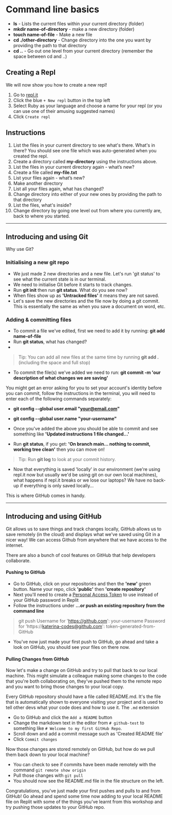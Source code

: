 
# Command line basics 
  
- **ls** - Lists the current files within your current directory (folder)
- **mkdir name-of-directory** - make a new directory (folder)
- **touch name-of-file** - Make a new file
- **cd ./other-directory** - Change directory into the one you want by providing the path to that directory
- **cd ..** - Go out one level from your current directory (remember the space between cd and ..)

## Creating a Repl
We will now show you how to create a new repl!
1. Go to [repl.it](https://repl.it/)
2. Click the blue `+ New repl` button in the top left
3. Select Ruby as your language and choose a name for your repl (or you can use one of their amusing suggested names)
4. Click `Create repl`

## Instructions

1. List the files in your current directory to see what's there. What's in there? You should see one file which was auto-generated when you created the repl.
2. Create a directory called **my-directory** using the instructions above.
3. List the files in your current directory again - what’s new?
4. Create a file called **my-file.txt**
5. List your files again - what’s new?
6. Make another directory
7. List all your files again, what has changed?
8. Change directory into either of your new ones by providing the path to that directory
9. List the files, what's inside?
10. Change directory by going one level out from where you currently are, back to where you started.

---

## Introducing and using Git 
 

Why use Git?

### Initialising a new git repo
- We just made 2 new directories and a new file. Let's run 'git status' to see what the current state is in our terminal. 
- We need to initialise Git before it starts to track changes.
- Run **git init** then run **git status**. What do you see now?
- When files show up as **'Untracked files'** it means they are not saved.
- Let's save the new directories and the file now by doing a git commit. This is essentially the same as when you save a document on word, etc.

### Adding & committing files
- To commit a file we've edited, first we need to add it by running: **git add name-of-file**
- Run **git status**, what has changed?
- 
> Tip: You can add all new files at the same time by running **git add .** (including the space and full stop)

- To commit the file(s) we've added we need to run: **git commit -m 'our description of what changes we are saving'**

You might get an error asking for you to set your account's identity before you can commit, follow the instructions in the terminal, you will need to enter each of the following commands separately:
- **git config --global user.email "your@email.com"** 
- **git config --global user.name "your-username"**

- Once you've added the above you should be able to commit and see something like **'Updated instructions 1 file changed...'**
- Run **git status**, if you get: **'On branch main... nothing to commit, working tree clean'** then you can move on!

> Tip: Run **git log** to look at your commit history.

- Now that everything is saved 'locally' in our environment (we're using repl.it now but usually we'd be using git on our own local machines), what happens if repl.it breaks or we lose our laptops? We have no back-up if everything is only saved locally...

This is where GitHub comes in handy.

---
## Introducing and using GitHub 

Git allows us to save things and track changes locally, GitHub allows us to save remotely (in the cloud) and displays what we've saved using Git in a nicer way! We can access Github from anywhere that we have access to the internet. 

There are also a bunch of cool features on GitHub that help developers collaborate.

#### Pushing to GitHub
- Go to GitHub, click on your repositories and then the **'new'** green button. Name your repo, click **'public'** then **'create repository'**
- Next you'll need to create a [Personal Access Token](https://github.com/settings/tokens) to use instead of your GitHub password in Replit
- Follow the instructions under **…or push an existing repository from the command line**
> git push
Username for 'https://github.com': your-username
Password for 'https://katerina-codes@github.com': token-generated-from-GitHub 
- You've now just made your first push to GitHub, go ahead and take a look on GitHub, you should see your files on there now.

#### Pulling Changes from GitHub
Now let's make a change on GitHub and try to pull that back to our local machine. This might simulate a colleague making some changes to the code that you're both collaborating on, they've pushed them to the remote repo and you want to bring those changes to your local copy.

Every GitHub repository should have a file called README.md. It's the file that is automatically shown to everyone visiting your project and is used to tell other devs what your code does and how to use it. The `.md` extension 
- Go to GitHub and click the `Add a README` button
- Change the markdown text in the editor from `# github-test` to something like `# Welcome to my first GitHub Repo`.
- Scroll down and add a commit message such as 'Created README file'
- Click `Commit changes`

Now those changes are stored remotely on GitHub, but how do we pull them back down to your local machine?
- You can check to see if commits have been made remotely with the command `git remote show origin`
- Pull those changes with `git pull`
- You should now see the README.md file in the file structure on the left.

Congratulations, you've just made your first pushes and pulls to and from GitHub! Go ahead and spend some time now adding to your local README file on Replit with some of the things you've learnt from this workshop and try pushing those updates to your GitHub repo.
